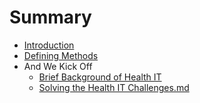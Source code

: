 # Summary

* [Introduction](README.md)
* [Defining Methods](methods.md)
* And We Kick Off
   * [Brief Background of Health IT](brief_background_of_health_it.md)
   * [Solving the Health IT Challenges.md](solving_the_health_it_challenges_our_responsemd.md)

